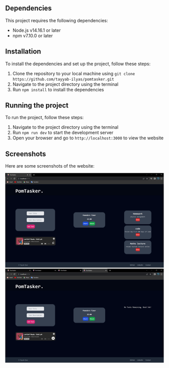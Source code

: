 ## Dependencies

This project requires the following dependencies:

- Node.js v14.16.1 or later
- npm v7.10.0 or later

## Installation

To install the dependencies and set up the project, follow these steps:

1. Clone the repository to your local machine using `git clone https://github.com/tayyab-ilyas/pomtasker.git`
2. Navigate to the project directory using the terminal
3. Run `npm install` to install the dependencies

## Running the project

To run the project, follow these steps:

1. Navigate to the project directory using the terminal
2. Run `npm run dev` to start the development server
3. Open your browser and go to `http://localhost:3000` to view the website

## Screenshots

Here are some screenshots of the website:

![Screenshot 1](pomtasker.png)
![Screenshot 2](pomtasker2.png)